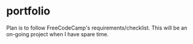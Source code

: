# portfolio

Plan is to follow FreeCodeCamp's requirements/checklist. This will be an on-going project when I have spare time.
